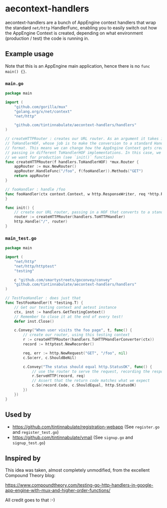 # aecontext-handlers

aecontext-handlers are a bunch of AppEngine context handlers that wrap the
standard `net/http` HandlerFunc, enabling you to easily switch out how the
AppEngine Context is created, depending on what environment (production / test)
the code is running in.

## Example usage

Note that this is an AppEngine main application, hence there is no `func main() {}`.

### `main.go`

```go
package main

import (
	"github.com/gorilla/mux"
	"golang.org/x/net/context"
	"net/http"

	"github.com/tintinnabulate/aecontext-handlers/handlers"
)

// createHTTPRouter : creates our URL router. As an argument it takes in a
// ToHandlerHOF, whose job is to make the conversion to a standard HandlerFunc()
// format. This means we can change how the AppEngine Context gets created, by
// passing in different ToHandlerHOF implementations. In this case, we use the one
// we want for production (see `init()` function)
func createHTTPRouter(f handlers.ToHandlerHOF) *mux.Router {
	appRouter := mux.NewRouter()
	appRouter.HandleFunc("/foo", f(fooHandler)).Methods("GET")
	return appRouter
}

// fooHandler : handle /foo
func fooHandler(ctx context.Context, w http.ResponseWriter, req *http.Request) {
}

func init() {
    // create our URL router, passing in a HOF that converts to a standard HandlerFunc()
	router := createHTTPRouter(handlers.ToHTTPHandler)
	http.Handle("/", router)
}
```

### `main_test.go`

```go
package main

import (
	"net/http"
	"net/http/httptest"
	"testing"

	c "github.com/smartystreets/goconvey/convey"
	"github.com/tintinnabulate/aecontext-handlers/handlers"
)

// TestFooHandler : does just that
func TestFooHandler(t *testing.T) {
    // Get our testing context and aetest instance
	ctx, inst := handlers.GetTestingContext()
    // Remember to close it at the end of every test!
	defer inst.Close()

	c.Convey("When user visits the foo page", t, func() {
        // create our router, using this testing context
		r := createHTTPRouter(handlers.ToHTTPHandlerConverter(ctx))
		record := httptest.NewRecorder()

		req, err := http.NewRequest("GET", "/foo", nil)
		c.So(err, c.ShouldBeNil)

		c.Convey("The status should equal http.StatusOK", func() {
            // use the router to serve the request, recording the response
			r.ServeHTTP(record, req)
            // Assert that the return code matches what we expect
			c.So(record.Code, c.ShouldEqual, http.StatusOK)
		})
	})
}
```

## Used by

* <https://github.com/tintinnabulate/registration-webapp> (See `register.go` and `register_test.go`)
* <https://github.com/tintinnabulate/vmail> (See `signup.go` and `signup_test.go`)

## Inspired by

This idea was taken, almost completely unmodified, from the excellent Compound Theory blog:

<https://www.compoundtheory.com/testing-go-http-handlers-in-google-app-engine-with-mux-and-higher-order-functions/>

All credit goes to that :-)
